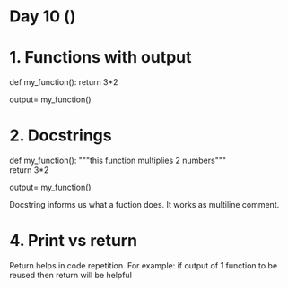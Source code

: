 # Day 10 ()

# 1. Functions with output
def my_function():
    return 3*2

output= my_function()


# 2. Docstrings
def my_function():
    """this function multiplies 2 numbers"""    
    return 3*2

output= my_function()

Docstring informs us what a fuction does. It works as multiline comment.


# 4. Print vs return
 Return helps in code repetition.
 For example: if output of 1 function to be reused then return will be helpful